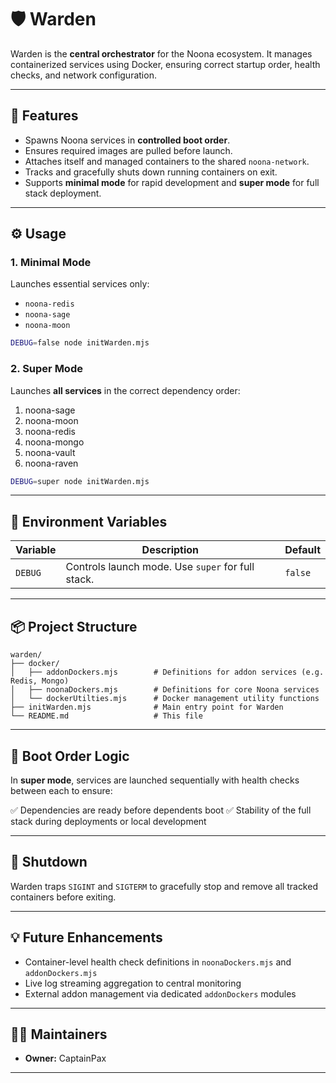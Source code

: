 # 🛡️ Warden

Warden is the **central orchestrator** for the Noona ecosystem. It manages containerized services using Docker, ensuring correct startup order, health checks, and network configuration.

---

## 🚀 Features

- Spawns Noona services in **controlled boot order**.
- Ensures required images are pulled before launch.
- Attaches itself and managed containers to the shared `noona-network`.
- Tracks and gracefully shuts down running containers on exit.
- Supports **minimal mode** for rapid development and **super mode** for full stack deployment.

---

## ⚙️ Usage

### 1. **Minimal Mode**

Launches essential services only:
- `noona-redis`
- `noona-sage`
- `noona-moon`

```bash
DEBUG=false node initWarden.mjs
````

### 2. **Super Mode**

Launches **all services** in the correct dependency order:

1. noona-sage
2. noona-moon
3. noona-redis
4. noona-mongo
5. noona-vault
6. noona-raven

```bash
DEBUG=super node initWarden.mjs
```

---

## 📝 Environment Variables

| Variable | Description                                       | Default |
| -------- | ------------------------------------------------- | ------- |
| `DEBUG`  | Controls launch mode. Use `super` for full stack. | `false` |

---

## 📦 Project Structure

```
warden/
├── docker/
│   ├── addonDockers.mjs        # Definitions for addon services (e.g. Redis, Mongo)
│   ├── noonaDockers.mjs        # Definitions for core Noona services
│   └── dockerUtilties.mjs      # Docker management utility functions
├── initWarden.mjs              # Main entry point for Warden
└── README.md                   # This file
```

---

## 🔄 Boot Order Logic

In **super mode**, services are launched sequentially with health checks between each to ensure:

✅ Dependencies are ready before dependents boot
✅ Stability of the full stack during deployments or local development

---

## 🛑 Shutdown

Warden traps `SIGINT` and `SIGTERM` to gracefully stop and remove all tracked containers before exiting.

---

## 💡 Future Enhancements

* Container-level health check definitions in `noonaDockers.mjs` and `addonDockers.mjs`
* Live log streaming aggregation to central monitoring
* External addon management via dedicated `addonDockers` modules

---

## 👨‍💻 Maintainers

* **Owner:** CaptainPax

---

